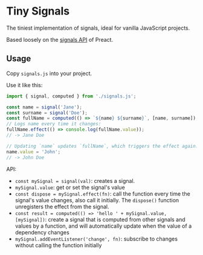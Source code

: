 # Tiny Signals

The tiniest implementation of signals, ideal for vanilla JavaScript projects.

Based loosely on the [signals API](https://preactjs.com/guide/v10/signals/) of Preact.

## Usage

Copy `signals.js` into your project.

Use it like this:

```js
import { signal, computed } from './signals.js';

const name = signal('Jane');
const surname = signal('Doe');
const fullName = computed(() => `${name} ${surname}`, [name, surname]);
// Logs name every time it changes:
fullName.effect(() => console.log(fullName.value));
// -> Jane Doe

// Updating `name` updates `fullName`, which triggers the effect again:
name.value = 'John';
// -> John Doe
```

API:

- `const mySignal = signal(val)`: creates a signal.
- `mySignal.value`: get or set the signal's value
- `const dispose = mySignal.effect(fn)`: call the function every time the signal's value changes, also call it initially. The `dispose()` function unregisters the effect from the signal.
- `const result = computed(() => 'hello ' + mySignal.value, [mySignal])`: create a signal that is computed from other signals and values by a function,
and will automatically update when the value of a dependency changes
- `mySignal.addEventListener('change', fn)`: subscribe to changes without calling the function initially
